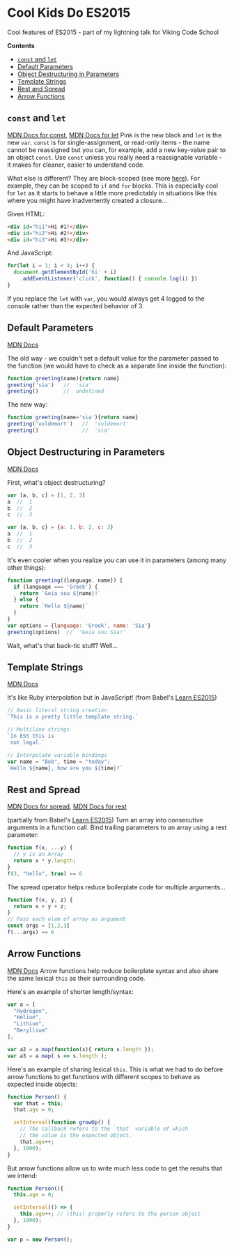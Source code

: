 # Cool Kids Do ES2015
Cool features of ES2015 - part of my lightning talk for Viking Code School

**Contents**
- [`const` and `let`](#const-and-let)
- [Default Parameters](#default-parameters)
- [Object Destructuring in Parameters](#object-destructuring-in-parameters)
- [Template Strings](#template-strings)
- [Rest and Spread](#rest-and-spread)
- [Arrow Functions](#arrow-functions)

## `const` and `let`
[MDN Docs for const](https://developer.mozilla.org/en-US/docs/Web/JavaScript/Reference/Statements/const), [MDN Docs for let](https://developer.mozilla.org/en-US/docs/Web/JavaScript/Reference/Statements/let)
Pink is the new black and `let` is the new `var`. `const` is for single-assignment, or read-only items - the name cannot be reassigned but you can, for example, add a new key-value pair to an object `const`. Use `const` unless you really need a reassignable variable - it makes for cleaner, easier to understand code.

What else is different? They are block-scoped (see more [here](https://babeljs.io/docs/learn-es2015/)). For example, they can be scoped to `if` and `for` blocks. This is especially cool for `let` as it starts to behave a little more predictably in situations like this where you might have inadvertently created a closure...

Given HTML:
```html
<div id="hi1">Hi #1!</div>
<div id="hi2">Hi #2!</div>
<div id="hi3">Hi #3!</div>
```

And JavaScript:
```javascript
for(let i = 1; i < 4; i++) {
  document.getElementById('hi' + i)
    .addEventListener('click', function() { console.log(i) })
}
```
If you replace the `let` with `var`, you would always get 4 logged to the console rather than the expected behavior of 3.

## Default Parameters
[MDN Docs](https://developer.mozilla.org/en-US/docs/Web/JavaScript/Reference/Functions/Default_parameters)

The old way - we couldn't set a default value for the parameter passed to the function (we would have to check as a separate line inside the function):
```javascript
function greeting(name){return name}
greeting('sia')   //  'sia'
greeting()        //  undefined
```

The new way:
```javascript
function greeting(name='sia'){return name}
greeting('voldemort')   //  'voldemort'
greeting()              //  'sia'
```

## Object Destructuring in Parameters
[MDN Docs](https://developer.mozilla.org/en-US/docs/Web/JavaScript/Reference/Operators/Destructuring_assignment)

First, what's object destructuring?
```javascript
var [a, b, c] = [1, 2, 3]
a  //  1
b  //  2
c  //  3

var {a, b, c} = {a: 1, b: 2, c: 3}
a  //  1
b  //  2
c  //  3
```

It's even cooler when you realize you can use it in parameters (among many other things):
```javascript
function greeting({language, name}) {
  if (language === 'Greek') {
    return `Geia sou ${name}!`
  } else {
    return `Hello ${name}`
  }
} 
var options = {language: 'Greek', name: 'Sia'}
greeting(options)  //  'Geia sou Sia!'
```
Wait, what's that back-tic stuff? Well...

## Template Strings
[MDN Docs](https://developer.mozilla.org/en-US/docs/Web/JavaScript/Reference/Template_literals)

It's like Ruby interpolation but in JavaScript!
(from Babel's [Learn ES2015](https://babeljs.io/docs/learn-es2015/))
```javascript
// Basic literal string creation
`This is a pretty little template string.`

// Multiline strings
`In ES5 this is
 not legal.`

// Interpolate variable bindings
var name = "Bob", time = "today";
`Hello ${name}, how are you ${time}?`
```

## Rest and Spread
[MDN Docs for spread](https://developer.mozilla.org/en-US/docs/Web/JavaScript/Reference/Operators/Spread_operator), [MDN Docs for rest](https://developer.mozilla.org/en-US/docs/Web/JavaScript/Reference/Functions/rest_parameters)

(partially from Babel's [Learn ES2015](https://babeljs.io/docs/learn-es2015/))
Turn an array into consecutive arguments in a function call. Bind trailing parameters to an array using a rest parameter:
```javascript
function f(x, ...y) {
  // y is an Array
  return x * y.length;
}
f(3, "hello", true) == 6
```

The spread operator helps reduce boilerplate code for multiple arguments...
```javascript
function f(x, y, z) {
  return x + y + z;
}
// Pass each elem of array as argument
const args = [1,2,3]
f(...args) == 6
```

## Arrow Functions
[MDN Docs](https://developer.mozilla.org/en-US/docs/Web/JavaScript/Reference/Functions/Arrow_functions)
Arrow functions help reduce boilerplate syntax and also share the same lexical `this` as their surrounding code.

Here's an example of shorter length/syntax:
```javascript
var a = [
  "Hydrogen",
  "Helium",
  "Lithium",
  "Beryl­lium"
];

var a2 = a.map(function(s){ return s.length });
var a3 = a.map( s => s.length );
```

Here's an example of sharing lexical `this`. This is what we had to do before arrow functions to get functions with different scopes to behave as expected inside objects:
```javascript
function Person() {
  var that = this;
  that.age = 0;

  setInterval(function growUp() {
    // The callback refers to the `that` variable of which
    // the value is the expected object.
    that.age++;
  }, 1000);
}
```

But arrow functions allow us to write much less code to get the results that we intend:
```javascript
function Person(){
  this.age = 0;

  setInterval(() => {
    this.age++; // |this| properly refers to the person object
  }, 1000);
}

var p = new Person();
```
